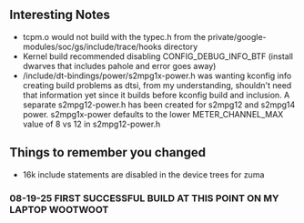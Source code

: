 ## Interesting Notes
- tcpm.o would not build with the typec.h from the private/google-modules/soc/gs/include/trace/hooks directory
- Kernel build recommended disabling CONFIG_DEBUG_INFO_BTF (install dwarves that includes pahole and error goes away)
- /include/dt-bindings/power/s2mpg1x-power.h was wanting kconfig info creating build problems as dtsi, from my understanding, shouldn't need that information yet since it builds before kconfig build and inclusion. A separate s2mpg12-power.h has been created for s2mpg12 and s2mpg14 power. s2mpg1x-power defaults to the lower METER_CHANNEL_MAX value of 8 vs 12 in s2mpg12-power.h

## Things to remember you changed
- 16k include statements are disabled in the device trees for zuma

### 08-19-25 FIRST SUCCESSFUL BUILD AT THIS POINT ON MY LAPTOP WOOTWOOT
